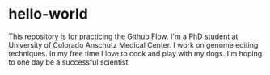 # hello-world
This repository is for practicing the Github Flow.
I'm a PhD student at University of Colorado Anschutz Medical Center. I work on genome editing techniques.
In my free time I love to cook and play with my dogs. I'm hoping to one day be a successful scientist. 
